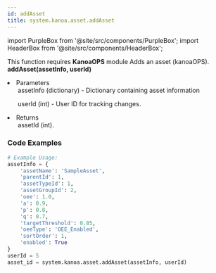 ```yaml
---
id: addAsset
title: system.kanoa.asset.addAsset
---
```


import PurpleBox from '@site/src/components/PurpleBox';
import HeaderBox from '@site/src/components/HeaderBox';

<PurpleBox>This function requires <b>KanoaOPS</b> module</PurpleBox>
<HeaderBox header="Description">Adds an asset (kanoaOPS).</HeaderBox>
<HeaderBox header="Syntax">
    <b>addAsset(assetInfo, userId)</b>
    <li> Parameters <br />
        <ul>assetInfo (dictionary) - Dictionary containing asset information</ul>
        <ul>userId (int) - User ID for tracking changes.</ul>
    </li>
    <li> Returns <br />
        <ul>assetId (int).</ul>
    </li>
</HeaderBox>

### Code Examples

```python
# Example Usage:
assetInfo = {
    'assetName': 'SampleAsset',
    'parentId': 1,
    'assetTypeId': 1,
    'assetGroupId': 2,
    'oee': 1.0,
    'a': 0.9,
    'p': 0.8,
    'q': 0.7,
    'targetThreshold': 0.85,
    'oeeType': 'OEE_Enabled',
    'sortOrder': 1,
    'enabled': True
}
userId = 5
asset_id = system.kanoa.asset.addAsset(assetInfo, userId)
